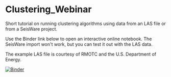 # Clustering_Webinar

Short tutorial on running clustering algorithms using data from an LAS file or from a SeisWare project.


Use the Binder link below to open an interactive online notebook. The SeisWare import won't work, but you can test it out with the LAS data.

The example LAS file is courtesy of RMOTC and the U.S. Department of Energy.

[![Binder](http://mybinder.org/badge_logo.svg)](https://mybinder.org/v2/gh/markogauk/Clustering_Webinar/3e1c80be670c4eaec011b580cab995d8b9bdad63?filepath=Clustering%20Webinar.ipynb)

